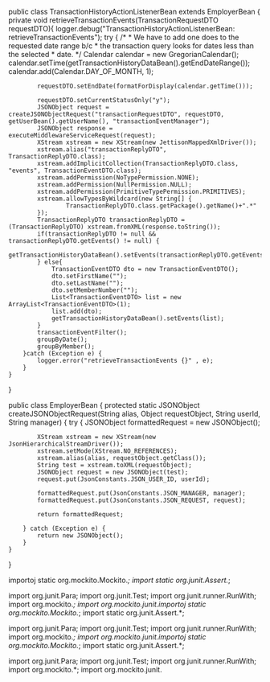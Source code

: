 public class TransactionHistoryActionListenerBean extends EmployerBean {
	private void retrieveTransactionEvents(TransactionRequestDTO requestDTO){
		logger.debug("TransactionHistoryActionListenerBean: retrieveTransactionEvents");
		try {
			/*
			 * We have to add one does to the requested date range b/c
			 * the transaction query looks for dates less than the selected
			 * date.
			 */
			Calendar calendar = new GregorianCalendar();
			calendar.setTime(getTransactionHistoryDataBean().getEndDateRange());
			calendar.add(Calendar.DAY_OF_MONTH, 1);

			requestDTO.setEndDate(formatForDisplay(calendar.getTime()));

			requestDTO.setCurrentStatusOnly("y");
			JSONObject request = createJSONObjectRequest("transactionRequestDTO", requestDTO, getUserBean().getUserName(), "transactionEventManager");
			JSONObject response = executeMiddlewareServiceRequest(request);
			XStream xstream = new XStream(new JettisonMappedXmlDriver());
			xstream.alias("transactionReplyDTO", TransactionReplyDTO.class);
			xstream.addImplicitCollection(TransactionReplyDTO.class, "events", TransactionEventDTO.class);
			xstream.addPermission(NoTypePermission.NONE);
			xstream.addPermission(NullPermission.NULL);
			xstream.addPermission(PrimitiveTypePermission.PRIMITIVES);
			xstream.allowTypesByWildcard(new String[] {
					TransactionReplyDTO.class.getPackage().getName()+".*"
			});
			TransactionReplyDTO transactionReplyDTO = (TransactionReplyDTO) xstream.fromXML(response.toString());
			if(transactionReplyDTO != null && transactionReplyDTO.getEvents() != null) {
				getTransactionHistoryDataBean().setEvents(transactionReplyDTO.getEvents());
			} else{
				TransactionEventDTO dto = new TransactionEventDTO();
				dto.setFirstName("");
				dto.setLastName("");
				dto.setMemberNumber("");
				List<TransactionEventDTO> list = new ArrayList<TransactionEventDTO>(1);
				list.add(dto);
				getTransactionHistoryDataBean().setEvents(list);
			}
			transactionEventFilter();
			groupByDate();
			groupByMember();
		}catch (Exception e) {
			logger.error("retrieveTransactionEvents {}" , e);
		}
	}
}

public class EmployerBean {
	protected static JSONObject createJSONObjectRequest(String alias, Object requestObject, String userId, String manager) {
		try {
			JSONObject formattedRequest = new JSONObject();

			XStream xstream = new XStream(new JsonHierarchicalStreamDriver());
			xstream.setMode(XStream.NO_REFERENCES);
			xstream.alias(alias, requestObject.getClass());
			String test = xstream.toXML(requestObject);
			JSONObject request = new JSONObject(test);
			request.put(JsonConstants.JSON_USER_ID, userId);

			formattedRequest.put(JsonConstants.JSON_MANAGER, manager);
			formattedRequest.put(JsonConstants.JSON_REQUEST, request);

			return formattedRequest;

		} catch (Exception e) {
			return new JSONObject();
		}
	}
} 



importoj static org.mockito.Mockito.*;
import static org.junit.Assert.*;

import org.junit.Para;
import org.junit.Test;
import org.junit.runner.RunWith;
import org.mockito.*;
import org.mockito.junit.importoj static org.mockito.Mockito.*;
import static org.junit.Assert.*;

import org.junit.Para;
import org.junit.Test;
import org.junit.runner.RunWith;
import org.mockito.*;
import org.mockito.junit.importoj static org.mockito.Mockito.*;
import static org.junit.Assert.*;

import org.junit.Para;
import org.junit.Test;
import org.junit.runner.RunWith;
import org.mockito.*;
import org.mockito.junit.
